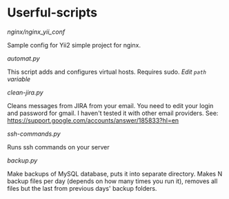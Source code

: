 # Userful-scripts

*nginx/nginx_yii_conf*

Sample config for Yii2 simple project for nginx.

*automat.py*

This script adds and configures virtual hosts. Requires sudo.
_Edit `path` variable_

*clean-jira.py*

Cleans messages from JIRA from your email. You need to edit your login and password for gmail.
I haven't tested it with other email providers.
See: https://support.google.com/accounts/answer/185833?hl=en

*ssh-commands.py*

Runs ssh commands on your server

*backup.py*

Make backups of MySQL database, puts it into separate directory.
Makes N backup files per day (depends on how many times you run it), removes all files but the last from previous days' backup folders.
